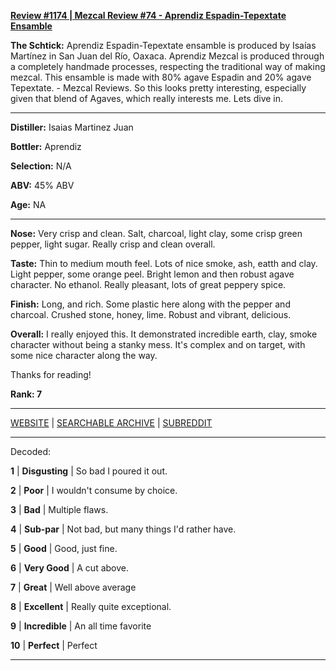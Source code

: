 
[**Review #1174 | Mezcal Review #74 - Aprendiz Espadin-Tepextate Ensamble**]( https://t8ke.review/review-1174-aprendiz-espadin-tepextate-ensamble/)

**The Schtick:** Aprendiz Espadin-Tepextate ensamble is produced by Isaías Martínez in San Juan del Río, Oaxaca. Aprendiz Mezcal is produced through a completely handmade processes, respecting the traditional way of making mezcal. This ensamble is made with 80% agave Espadin and 20% agave Tepextate. - Mezcal Reviews. So this looks pretty interesting, especially given that blend of Agaves, which really interests me. Lets dive in. 

-----

**Distiller:** Isaias Martinez Juan

**Bottler:** Aprendiz

**Selection:** N/A

**ABV:**  45% ABV

**Age:** NA 

-----

**Nose:**  Very crisp and clean. Salt, charcoal, light clay, some crisp green pepper, light sugar. Really crisp and clean overall. 

**Taste:** Thin to medium mouth feel. Lots of nice smoke, ash, eatth and clay. Light pepper, some orange peel. Bright lemon and then robust agave character. No ethanol. Really pleasant, lots of great peppery spice. 

**Finish:** Long, and rich. Some plastic here along with the pepper and charcoal. Crushed stone, honey, lime. Robust and vibrant, delicious. 

**Overall:** I really enjoyed this. It demonstrated incredible earth, clay, smoke character without being a stanky mess. It's complex and on target, with some nice character along the way. 

Thanks for reading!

**Rank: 7**



-----

[WEBSITE](https://t8ke.review) | [SEARCHABLE ARCHIVE](https://t8ke.review/review-archive/) | [SUBREDDIT](https://reddit.com/r/t8kereviews)

-----

Decoded:

**1** | **Disgusting** | So bad I poured it out.

**2** | **Poor** | I wouldn't consume by choice.

**3** | **Bad** | Multiple flaws.

**4** | **Sub-par** | Not bad, but many things I'd rather have.

**5** | **Good** | Good, just fine.

**6** | **Very Good** | A cut above.

**7** | **Great** | Well above average

**8** | **Excellent** | Really quite exceptional.

**9** | **Incredible** | An all time favorite

**10** | **Perfect** | Perfect

----

